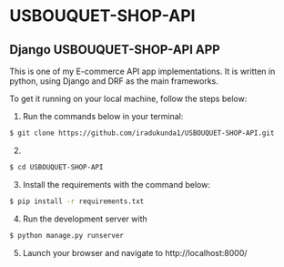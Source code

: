 # USBOUQUET-SHOP-API
## Django USBOUQUET-SHOP-API APP

This is one of my E-commerce API app implementations. It is written in python, using Django and DRF as the main frameworks.

To get it running on your local machine, follow the steps below:

1. Run the commands below in your terminal:
```bash
$ git clone https://github.com/iradukunda1/USBOUQUET-SHOP-API.git
```
2. 
```bash
$ cd USBOUQUET-SHOP-API
```
3. Install the requirements with the command below:

```bash
$ pip install -r requirements.txt
```
4. Run the development server with

```bash
$ python manage.py runserver
```

5. Launch your browser and navigate to http://localhost:8000/


